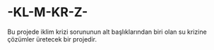 # -KL-M-KR-Z-
Bu projede iklim krizi sorununun alt başlıklarından biri olan su krizine çözümler üretecek bir projedir.
